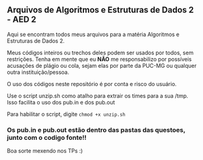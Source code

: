 ## Arquivos de Algoritmos e Estruturas de Dados 2 - AED 2

Aqui se encontram todos meus arquivos para a matéria Algoritmos e Estruturas de Dados 2.

Meus códigos inteiros ou trechos deles podem ser usados por todos, sem restrições. Tenha em mente que eu **NÃO** me responsabilizo por possíveis acusações de plágio ou cola, sejam elas por parte da PUC-MG ou qualquer outra instituição/pessoa.

O uso dos códigos neste repositório é por conta e risco do usuário.

Use o script unzip.sh como atalho para extrair os times para a sua /tmp. Isso facilita o uso dos pub.in e dos pub.out

Para habilitar o script, digite ```chmod +x unzip.sh ```

### Os pub.in e pub.out estão dentro das pastas das questoes, junto com o codigo fonte!!

Boa sorte mexendo nos TPs :)
